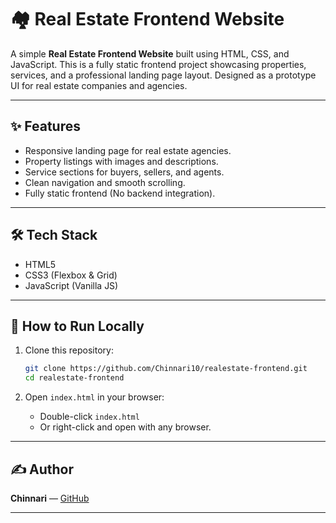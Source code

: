 # 🏘️ Real Estate Frontend Website

A simple **Real Estate Frontend Website** built using HTML, CSS, and JavaScript. This is a fully static frontend project showcasing properties, services, and a professional landing page layout. Designed as a prototype UI for real estate companies and agencies.

---

## ✨ Features
- Responsive landing page for real estate agencies.
- Property listings with images and descriptions.
- Service sections for buyers, sellers, and agents.
- Clean navigation and smooth scrolling.
- Fully static frontend (No backend integration).

---

## 🛠️ Tech Stack
- HTML5
- CSS3 (Flexbox & Grid)
- JavaScript (Vanilla JS)

---

## 🚀 How to Run Locally
1. Clone this repository:
    ```bash
    git clone https://github.com/Chinnari10/realestate-frontend.git
    cd realestate-frontend
    ```

2. Open `index.html` in your browser:
    - Double-click `index.html`
    - Or right-click and open with any browser.

---



## ✍️ Author
**Chinnari** — [GitHub](https://github.com/Chinnari10)

---


